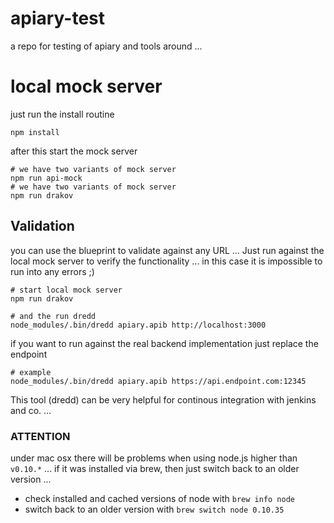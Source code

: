 # apiary-test

a repo for testing of apiary and tools around ...

# local mock server

just run the install routine

    npm install

after this start the mock server

    # we have two variants of mock server
    npm run api-mock
    # we have two variants of mock server
    npm run drakov

## Validation

you can use the blueprint to validate against any URL ... 
Just run against the local mock server to verify the functionality ... in this case it is impossible to run into any
errors ;)

    # start local mock server
    npm run drakov
    
    # and the run dredd
    node_modules/.bin/dredd apiary.apib http://localhost:3000
    
if you want to run against the real backend implementation just replace the endpoint

    # example
    node_modules/.bin/dredd apiary.apib https://api.endpoint.com:12345

This tool (dredd) can be very helpful for continous integration with jenkins and co. ...

### ATTENTION

under mac osx there will be problems when using node.js higher than `v0.10.*` ... if it was installed via 
brew, then just switch back to an older version ...

* check installed and cached versions of node with `brew info node`
* switch back to an older version with `brew switch node 0.10.35`